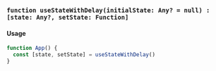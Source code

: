 ### `function useStateWithDelay(initialState: Any? = null) : [state: Any?, setState: Function]`

#### Usage

```js
function App() {
  const [state, setState] = useStateWithDelay()
}
```
